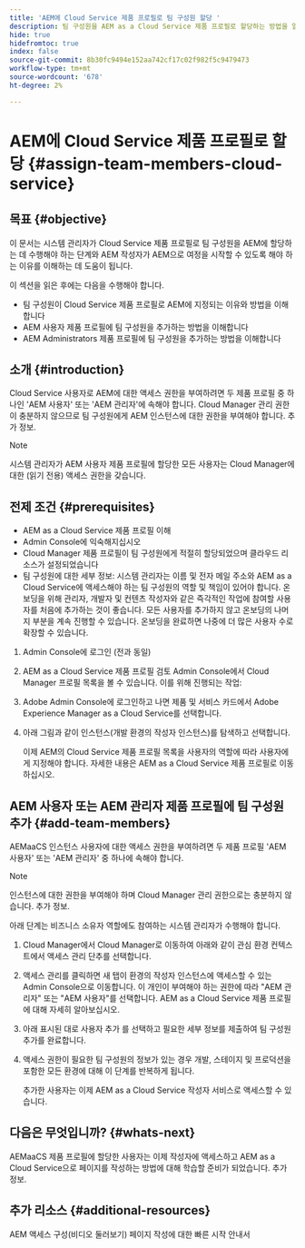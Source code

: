 ```yaml
---
title: 'AEM에 Cloud Service 제품 프로필로 팀 구성원 할당 '
description: 팀 구성원을 AEM as a Cloud Service 제품 프로필로 할당하는 방법을 알려면 이 페이지를 따르십시오
hide: true
hidefromtoc: true
index: false
source-git-commit: 8b30fc9494e152aa742cf17c02f982f5c9479473
workflow-type: tm+mt
source-wordcount: '678'
ht-degree: 2%

---
```



# AEM에 Cloud Service 제품 프로필로 할당 {#assign-team-members-cloud-service}

## 목표 {#objective}

이 문서는 시스템 관리자가 Cloud Service 제품 프로필로 팀 구성원을 AEM에 할당하는 데 수행해야 하는 단계와 AEM 작성자가 AEM으로 여정을 시작할 수 있도록 해야 하는 이유를 이해하는 데 도움이 됩니다.

이 섹션을 읽은 후에는 다음을 수행해야 합니다.

* 팀 구성원이 Cloud Service 제품 프로필로 AEM에 지정되는 이유와 방법을 이해합니다
* AEM 사용자 제품 프로필에 팀 구성원을 추가하는 방법을 이해합니다
* AEM Administrators 제품 프로필에 팀 구성원을 추가하는 방법을 이해합니다


## 소개 {#introduction}

Cloud Service 사용자로 AEM에 대한 액세스 권한을 부여하려면 두 제품 프로필 중 하나인 &#39;AEM 사용자&#39; 또는 &#39;AEM 관리자&#39;에 속해야 합니다. Cloud Manager 관리 권한이 충분하지 않으므로 팀 구성원에게 AEM 인스턴스에 대한 권한을 부여해야 합니다. 추가 정보.

>[!NOTE]
>시스템 관리자가 AEM 사용자 제품 프로필에 할당한 모든 사용자는 Cloud Manager에 대한 (읽기 전용) 액세스 권한을 갖습니다.

## 전제 조건 {#prerequisites}

* AEM as a Cloud Service 제품 프로필 이해
* Admin Console에 익숙해지십시오
* Cloud Manager 제품 프로필이 팀 구성원에게 적절히 할당되었으며 클라우드 리소스가 설정되었습니다
* 팀 구성원에 대한 세부 정보: 시스템 관리자는 이름 및 전자 메일 주소와 AEM as a Cloud Service에 액세스해야 하는 팀 구성원의 역할 및 책임이 있어야 합니다. 온보딩을 위해 관리자, 개발자 및 컨텐츠 작성자와 같은 즉각적인 작업에 참여할 사용자를 처음에 추가하는 것이 좋습니다. 모든 사용자를 추가하지 않고 온보딩의 나머지 부분을 계속 진행할 수 있습니다. 온보딩을 완료하면 나중에 더 많은 사용자 수로 확장할 수 있습니다.


1. Admin Console에 로그인
(전과 동일)

1. AEM as a Cloud Service 제품 프로필 검토
Admin Console에서 Cloud Manager 프로필 목록을 볼 수 있습니다. 이를 위해 진행되는 작업:

1. Adobe Admin Console에 로그인하고 나면 제품 및 서비스 카드에서 Adobe Experience Manager as a Cloud Service를 선택합니다.

1. 아래 그림과 같이 인스턴스(개발 환경의 작성자 인스턴스)를 탐색하고 선택합니다.



   이제 AEM의 Cloud Service 제품 프로필 목록을 사용자의 역할에 따라 사용자에게 지정해야 합니다. 자세한 내용은 AEM as a Cloud Service 제품 프로필로 이동하십시오.




## AEM 사용자 또는 AEM 관리자 제품 프로필에 팀 구성원 추가 {#add-team-members}

AEMaaCS 인스턴스 사용자에 대한 액세스 권한을 부여하려면 두 제품 프로필 &#39;AEM 사용자&#39; 또는 &#39;AEM 관리자&#39; 중 하나에 속해야 합니다.

>[!NOTE]
>인스턴스에 대한 권한을 부여해야 하며 Cloud Manager 관리 권한으로는 충분하지 않습니다. 추가 정보.

아래 단계는 비즈니스 소유자 역할에도 참여하는 시스템 관리자가 수행해야 합니다.

1. Cloud Manager에서 Cloud Manager로 이동하여 아래와 같이 관심 환경 컨텍스트에서 액세스 관리 단추를 선택합니다.

1. 액세스 관리를 클릭하면 새 탭이 환경의 작성자 인스턴스에 액세스할 수 있는 Admin Console으로 이동합니다. 이 개인이 부여해야 하는 권한에 따라 &quot;AEM 관리자&quot; 또는 &quot;AEM 사용자&quot;를 선택합니다. AEM as a Cloud Service 제품 프로필에 대해 자세히 알아보십시오.

1. 아래 표시된 대로 사용자 추가 를 선택하고 필요한 세부 정보를 제출하여 팀 구성원 추가를 완료합니다.


1. 액세스 권한이 필요한 팀 구성원의 정보가 있는 경우 개발, 스테이지 및 프로덕션을 포함한 모든 환경에 대해 이 단계를 반복하게 됩니다.

   추가한 사용자는 이제 AEM as a Cloud Service 작성자 서비스로 액세스할 수 있습니다.


## 다음은 무엇입니까? {#whats-next}

AEMaaCS 제품 프로필에 할당한 사용자는 이제 작성자에 액세스하고 AEM as a Cloud Service으로 페이지를 작성하는 방법에 대해 학습할 준비가 되었습니다. 추가 정보.

## 추가 리소스 {#additional-resources}

AEM 액세스 구성(비디오 둘러보기)
페이지 작성에 대한 빠른 시작 안내서
